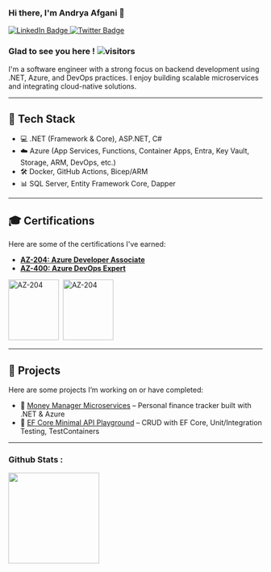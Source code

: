 ### Hi there, I'm <label>Andrya Afgani</label> 👋

<div id="social">
  <a href="https://id.linkedin.com/in/andrya-afgani-758462b2">
      <img src="https://img.shields.io/badge/LinkedIn-blue?style=for-the-badge&logo=linkedin&logoColor=white" alt="LinkedIn Badge"/>
  </a>
  <a href="https://twitter.com/yayakguns">
      <img src="https://img.shields.io/badge/Twitter-blue?style=for-the-badge&logo=twitter&logoColor=white" alt="Twitter Badge"/>
  </a>
</div>

 ### Glad to see you here ! ![visitors](https://visitor-badge.glitch.me/badge?page_id=aafgani.aafgani)
 I'm a software engineer with a strong focus on backend development using .NET, Azure, and DevOps practices. I enjoy building scalable microservices and integrating cloud-native solutions.

---

## 🧰 Tech Stack
- 💻 .NET (Framework & Core), ASP.NET, C#
- ☁️ Azure (App Services, Functions, Container Apps, Entra, Key Vault, Storage, ARM, DevOps, etc.)
- 🛠️ Docker, GitHub Actions, Bicep/ARM
- 📊 SQL Server, Entity Framework Core, Dapper

---

## 🎓 Certifications
Here are some of the certifications I've earned:
- **[AZ-204: Azure Developer Associate](https://learn.microsoft.com/api/credentials/share/en-us/AndryaAfgani-7883/A9A2E257A27899A8?sharingId=B4584CC3E59307E)**  
- **[AZ-400: Azure DevOps Expert](https://learn.microsoft.com/api/credentials/share/en-us/AndryaAfgani-7883/FE9FA7B602D2856C?sharingId=B4584CC3E59307E)**
<div>
   <img src="https://learn.microsoft.com/media/learn/certification/badges/microsoft-certified-associate-badge.svg" title="AZ-204" alt="AZ-204" width="100" height="120"/>&nbsp;
  <img src="https://learn.microsoft.com/media/learn/certification/badges/microsoft-certified-expert-badge.svg" title="AZ-204" alt="AZ-204" width="100" height="120"/>&nbsp;
</div>

---

## 🚀 Projects
Here are some projects I’m working on or have completed:

- 📝 [Money Manager Microservices](https://github.com/aafgani/money-manager) – Personal finance tracker built with .NET & Azure
- 🧪 [EF Core Minimal API Playground](https://github.com/aafgani/efcore-minimal-api) – CRUD with EF Core, Unit/Integration Testing, TestContainers

---
### Github Stats : 
 <img height="180em" src="https://github-readme-stats.vercel.app/api?username=aafgani&show_icons=true&hide_border=true&&count_private=true&include_all_commits=true&theme=radical" />  
 <!-- [![Top Langs](https://github-readme-stats.vercel.app/api/top-langs/?username=aafgani&layout=compact&theme=vision-friendly-dark)](https://github.com/anuraghazra/github-readme-stats) -->

